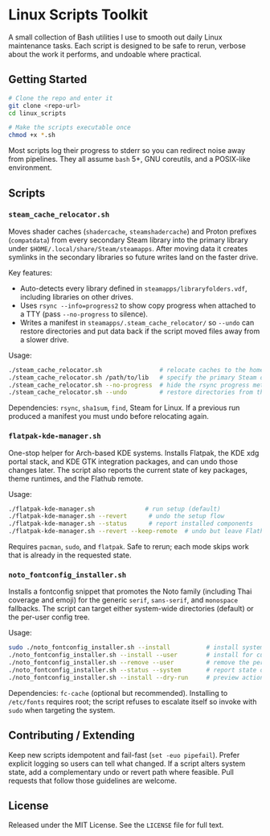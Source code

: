 # Linux Scripts Toolkit

A small collection of Bash utilities I use to smooth out daily Linux maintenance tasks. Each script is designed to be safe to rerun, verbose about the work it performs, and undoable where practical.

## Getting Started

```bash
# Clone the repo and enter it
git clone <repo-url>
cd linux_scripts

# Make the scripts executable once
chmod +x *.sh
```

Most scripts log their progress to stderr so you can redirect noise away from pipelines. They all assume `bash` 5+, GNU coreutils, and a POSIX-like environment.

## Scripts

### `steam_cache_relocator.sh`

Moves shader caches (`shadercache`, `steamshadercache`) and Proton prefixes (`compatdata`) from every secondary Steam library into the primary library under `$HOME/.local/share/Steam/steamapps`. After moving data it creates symlinks in the secondary libraries so future writes land on the faster drive.

Key features:
- Auto-detects every library defined in `steamapps/libraryfolders.vdf`, including libraries on other drives.
- Uses `rsync --info=progress2` to show copy progress when attached to a TTY (pass `--no-progress` to silence).
- Writes a manifest in `steamapps/.steam_cache_relocator/` so `--undo` can restore directories and put data back if the script moved files away from a slower drive.

Usage:
```bash
./steam_cache_relocator.sh                # relocate caches to the home library
./steam_cache_relocator.sh /path/to/lib   # specify the primary Steam directory
./steam_cache_relocator.sh --no-progress  # hide the rsync progress meter
./steam_cache_relocator.sh --undo         # restore directories from the manifest
```

Dependencies: `rsync`, `sha1sum`, `find`, Steam for Linux. If a previous run produced a manifest you must undo before relocating again.

### `flatpak-kde-manager.sh`

One-stop helper for Arch-based KDE systems. Installs Flatpak, the KDE xdg portal stack, and KDE GTK integration packages, and can undo those changes later. The script also reports the current state of key packages, theme runtimes, and the Flathub remote.

Usage:
```bash
./flatpak-kde-manager.sh              # run setup (default)
./flatpak-kde-manager.sh --revert      # undo the setup flow
./flatpak-kde-manager.sh --status      # report installed components
./flatpak-kde-manager.sh --revert --keep-remote  # undo but leave Flathub configured
```

Requires `pacman`, `sudo`, and `flatpak`. Safe to rerun; each mode skips work that is already in the requested state.

### `noto_fontconfig_installer.sh`

Installs a fontconfig snippet that promotes the Noto family (including Thai coverage and emoji) for the generic `serif`, `sans-serif`, and `monospace` fallbacks. The script can target either system-wide directories (default) or the per-user config tree.

Usage:
```bash
sudo ./noto_fontconfig_installer.sh --install          # install system-wide
./noto_fontconfig_installer.sh --install --user        # install for current user only
./noto_fontconfig_installer.sh --remove --user         # remove the per-user config
./noto_fontconfig_installer.sh --status --system       # report state of the system config
./noto_fontconfig_installer.sh --install --dry-run     # preview actions without changes
```

Dependencies: `fc-cache` (optional but recommended). Installing to `/etc/fonts` requires root; the script refuses to escalate itself so invoke with `sudo` when targeting the system.

## Contributing / Extending

Keep new scripts idempotent and fail-fast (`set -euo pipefail`). Prefer explicit logging so users can tell what changed. If a script alters system state, add a complementary undo or revert path where feasible. Pull requests that follow those guidelines are welcome.

## License

Released under the MIT License. See the `LICENSE` file for full text.
